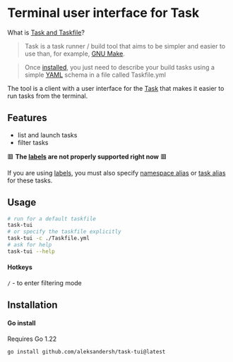 # Terminal user interface for Task

What is [Task and Taskfile](https://taskfile.dev/)?
> Task is a task runner / build tool that aims to be simpler and easier to use than, for example, [GNU Make](https://www.gnu.org/software/make/).

> Once [installed](https://taskfile.dev/installation), you just need to describe your build tasks using a simple [YAML](http://yaml.org/) schema in a file called Taskfile.yml

The tool is a client with a user interface for the [Task](https://taskfile.dev/) that makes it easier to run tasks from the terminal.

## Features

- list and launch tasks
- filter tasks

🟥 __The [labels](https://taskfile.dev/usage/#overriding-task-name) are not properly supported right now__ 🟥

If you are using [labels](https://taskfile.dev/usage/#overriding-task-name), you must also specify [namespace alias](https://taskfile.dev/usage/#namespace-aliases) or [task alias](https://taskfile.dev/usage/#task-aliases) for these tasks.

## Usage

```bash
# run for a default taskfile
task-tui
# or specify the taskfile explicitly
task-tui -c ./Taskfile.yml
# ask for help
task-tui --help
```

#### Hotkeys

`/` - to enter filtering mode  

## Installation

#### Go install

Requires Go 1.22

```bash
go install github.com/aleksandersh/task-tui@latest
```
